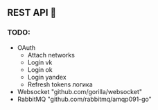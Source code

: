 ## REST API 🚀

### TODO:

- OAuth
    - Attach networks
    - Login vk
    - Login ok
    - Login yandex
    - Refresh tokens логика
- Websocket "github.com/gorilla/websocket"
- RabbitMQ "github.com/rabbitmq/amqp091-go"
